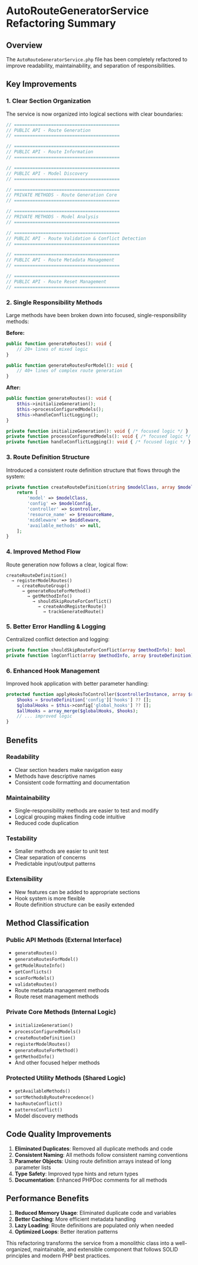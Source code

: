 # AutoRouteGeneratorService Refactoring Summary

## Overview
The `AutoRouteGeneratorService.php` file has been completely refactored to improve readability, maintainability, and separation of responsibilities.

## Key Improvements

### 1. **Clear Section Organization**
The service is now organized into logical sections with clear boundaries:

```php
// ========================================
// PUBLIC API - Route Generation
// ========================================

// ========================================
// PUBLIC API - Route Information
// ========================================

// ========================================
// PUBLIC API - Model Discovery
// ========================================

// ========================================
// PRIVATE METHODS - Route Generation Core
// ========================================

// ========================================
// PRIVATE METHODS - Model Analysis
// ========================================

// ========================================
// PUBLIC API - Route Validation & Conflict Detection
// ========================================

// ========================================
// PUBLIC API - Route Metadata Management
// ========================================

// ========================================
// PUBLIC API - Route Reset Management
// ========================================
```

### 2. **Single Responsibility Methods**
Large methods have been broken down into focused, single-responsibility methods:

**Before:**
```php
public function generateRoutes(): void {
    // 20+ lines of mixed logic
}

public function generateRoutesForModel(): void {
    // 40+ lines of complex route generation
}
```

**After:**
```php
public function generateRoutes(): void {
    $this->initializeGeneration();
    $this->processConfiguredModels();
    $this->handleConflictLogging();
}

private function initializeGeneration(): void { /* focused logic */ }
private function processConfiguredModels(): void { /* focused logic */ }
private function handleConflictLogging(): void { /* focused logic */ }
```

### 3. **Route Definition Structure**
Introduced a consistent route definition structure that flows through the system:

```php
private function createRouteDefinition(string $modelClass, array $modelConfig): array {
    return [
        'model' => $modelClass,
        'config' => $modelConfig,
        'controller' => $controller,
        'resource_name' => $resourceName,
        'middleware' => $middleware,
        'available_methods' => null,
    ];
}
```

### 4. **Improved Method Flow**
Route generation now follows a clear, logical flow:

```
createRouteDefinition()
  → registerModelRoutes()
    → createRouteGroup()
      → generateRouteForMethod()
        → getMethodInfo()
          → shouldSkipRouteForConflict()
            → createAndRegisterRoute()
              → trackGeneratedRoute()
```

### 5. **Better Error Handling & Logging**
Centralized conflict detection and logging:

```php
private function shouldSkipRouteForConflict(array $methodInfo): bool
private function logConflict(array $methodInfo, array $routeDefinition): void
```

### 6. **Enhanced Hook Management**
Improved hook application with better parameter handling:

```php
protected function applyHooksToController($controllerInstance, array $routeDefinition) {
    $hooks = $routeDefinition['config']['hooks'] ?? [];
    $globalHooks = $this->config['global_hooks'] ?? [];
    $allHooks = array_merge($globalHooks, $hooks);
    // ... improved logic
}
```

## Benefits

### **Readability**
- Clear section headers make navigation easy
- Methods have descriptive names
- Consistent code formatting and documentation

### **Maintainability**
- Single-responsibility methods are easier to test and modify
- Logical grouping makes finding code intuitive
- Reduced code duplication

### **Testability**
- Smaller methods are easier to unit test
- Clear separation of concerns
- Predictable input/output patterns

### **Extensibility**
- New features can be added to appropriate sections
- Hook system is more flexible
- Route definition structure can be easily extended

## Method Classification

### **Public API Methods** (External Interface)
- `generateRoutes()`
- `generateRoutesForModel()`
- `getModelRouteInfo()`
- `getConflicts()`
- `scanForModels()`
- `validateRoutes()`
- Route metadata management methods
- Route reset management methods

### **Private Core Methods** (Internal Logic)
- `initializeGeneration()`
- `processConfiguredModels()`
- `createRouteDefinition()`
- `registerModelRoutes()`
- `generateRouteForMethod()`
- `getMethodInfo()`
- And other focused helper methods

### **Protected Utility Methods** (Shared Logic)
- `getAvailableMethods()`
- `sortMethodsByRoutePrecedence()`
- `hasRouteConflict()`
- `patternsConflict()`
- Model discovery methods

## Code Quality Improvements

1. **Eliminated Duplicates**: Removed all duplicate methods and code
2. **Consistent Naming**: All methods follow consistent naming conventions
3. **Parameter Objects**: Using route definition arrays instead of long parameter lists
4. **Type Safety**: Improved type hints and return types
5. **Documentation**: Enhanced PHPDoc comments for all methods

## Performance Benefits

1. **Reduced Memory Usage**: Eliminated duplicate code and variables
2. **Better Caching**: More efficient metadata handling
3. **Lazy Loading**: Route definitions are populated only when needed
4. **Optimized Loops**: Better iteration patterns

This refactoring transforms the service from a monolithic class into a well-organized, maintainable, and extensible component that follows SOLID principles and modern PHP best practices.
